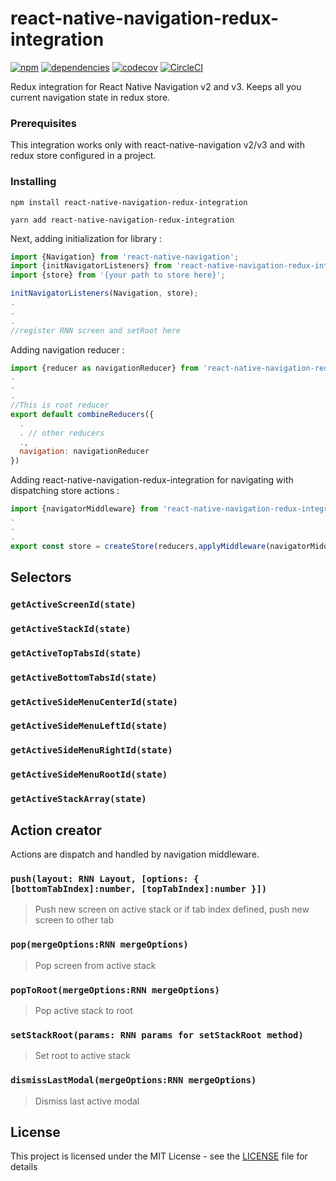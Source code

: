 # react-native-navigation-redux-integration
[![npm](https://img.shields.io/npm/v/react-native-navigation-redux-integration.svg?style=flat)](https://www.npmjs.com/package/react-native-navigation-redux-integration)
[![dependencies](https://david-dm.org/manicantic/react-native-navigation-redux-integration/status.svg)](https://david-dm.org/manicantic/react-native-navigation-redux-integration)
[![codecov](https://codecov.io/gh/manicantic/react-native-navigation-redux-integration/branch/master/graph/badge.svg)](https://codecov.io/gh/manicantic/react-native-navigation-redux-integration)
[![CircleCI](https://circleci.com/gh/manicantic/react-native-navigation-redux-integration.svg?style=svg)](https://circleci.com/gh/manicantic/react-native-navigation-redux-integration)

 Redux integration for React Native Navigation v2 and v3. Keeps all you current navigation state in redux store.


### Prerequisites

This integration works only with react-native-navigation v2/v3 and with redux store configured in a project.

### Installing

```
npm install react-native-navigation-redux-integration
```
```
yarn add react-native-navigation-redux-integration
```

Next, adding initialization for library :

```javascript
import {Navigation} from 'react-native-navigation';
import {initNavigatorListeners} from 'react-native-navigation-redux-integration';
import {store} from '{your path to store here}';

initNavigatorListeners(Navigation, store);
.
.
.
//register RNN screen and setRoot here

```

Adding navigation reducer :

```javascript
import {reducer as navigationReducer} from 'react-native-navigation-redux-integration';
.
.
.
//This is root reducer
export default combineReducers({
  .
  . // other reducers
  .,
  navigation: navigationReducer
})


```

Adding react-native-navigation-redux-integration for navigating with dispatching store actions : 

```javascript
import {navigatorMiddleware} from 'react-native-navigation-redux-integration';
.
.
.
export const store = createStore(reducers,applyMiddleware(navigatorMiddleware));


```


## Selectors

### `getActiveScreenId(state)`

### `getActiveStackId(state)`

### `getActiveTopTabsId(state)`

### `getActiveBottomTabsId(state)`

### `getActiveSideMenuCenterId(state)`

### `getActiveSideMenuLeftId(state)`

### `getActiveSideMenuRightId(state)`

### `getActiveSideMenuRootId(state)`

### `getActiveStackArray(state)`



## Action creator

Actions are dispatch and handled by navigation middleware.

### `push(layout: RNN Layout, [options: { [bottomTabIndex]:number, [topTabIndex]:number }])`

> Push new screen on active stack or if tab index defined, push new screen to other tab

### `pop(mergeOptions:RNN mergeOptions)`

> Pop screen from active stack

### `popToRoot(mergeOptions:RNN mergeOptions)`

> Pop active stack to root

### `setStackRoot(params: RNN params for setStackRoot method)`

> Set root to active stack

### `dismissLastModal(mergeOptions:RNN mergeOptions)`

> Dismiss last active modal



## License

This project is licensed under the MIT License - see the [LICENSE](LICENSE) file for details
